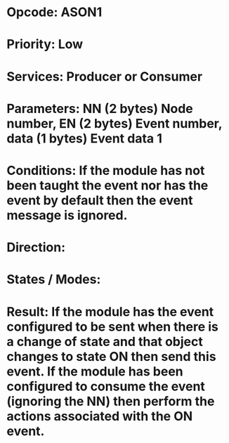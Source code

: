 # Opcode: ASON1
# Priority: Low
# Services: Producer or Consumer
# Parameters: NN (2 bytes) Node number, EN (2 bytes) Event number, data (1 bytes) Event data 1
# Conditions: If the module has not been taught the event nor has the event by default then the event message is ignored.
# Direction: 
# States / Modes: 
# Result: If the module has the event configured to be sent when there is a change of state and that object changes to state ON then send this event. If the module has been configured to consume the event (ignoring the NN) then perform the actions associated with the ON event.